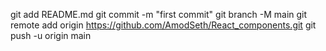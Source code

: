 git add README.md
git commit -m "first commit"
git branch -M main
git remote add origin https://github.com/AmodSeth/React_components.git
git push -u origin main
